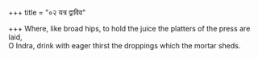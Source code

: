 +++
title = "०२ यत्र द्वाविव"

+++
Where, like broad hips, to hold the juice the platters of the press are laid,  
     O Indra, drink with eager thirst the droppings which the mortar sheds.